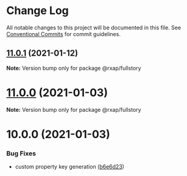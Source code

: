 # Change Log

All notable changes to this project will be documented in this file.
See [Conventional Commits](https://conventionalcommits.org) for commit guidelines.

## [11.0.1](https://gitlab.com/rxap/packages/compare/@rxap/fullstory@11.0.0...@rxap/fullstory@11.0.1) (2021-01-12)

**Note:** Version bump only for package @rxap/fullstory





# [11.0.0](https://gitlab.com/rxap/packages/compare/@rxap/fullstory@10.0.0...@rxap/fullstory@11.0.0) (2021-01-03)

**Note:** Version bump only for package @rxap/fullstory





# 10.0.0 (2021-01-03)


### Bug Fixes

* custom property key generation ([b6e6d23](https://gitlab.com/rxap/packages/commit/b6e6d23215f0b35e0de2d35003b186a3d435b8e4))
